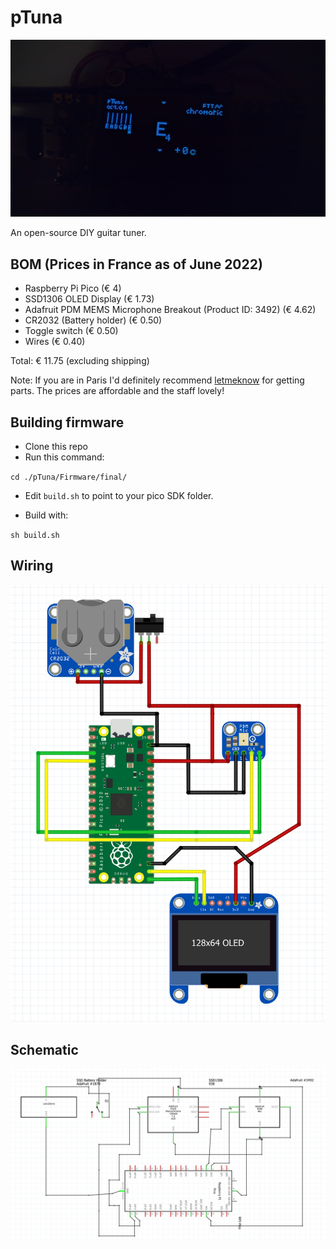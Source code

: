 # pTuna
![pTuna](https://raw.githubusercontent.com/make-42/pTuna/master/Manual/cover.jpg)

An open-source DIY guitar tuner.

## BOM (Prices in France as of June 2022)
- Raspberry Pi Pico (€ 4)
- SSD1306 OLED Display (€ 1.73)
- Adafruit PDM MEMS Microphone Breakout (Product ID: 3492) (€ 4.62)
- CR2032 (Battery holder) (€ 0.50)
- Toggle switch (€ 0.50)
- Wires (€ 0.40)

Total: € 11.75 (excluding shipping)

Note: If you are in Paris I'd definitely recommend [letmeknow](https://letmeknow.fr) for getting parts. The prices are affordable and the staff lovely!

## Building firmware

- Clone this repo
- Run this command:

`cd ./pTuna/Firmware/final/`

- Edit `build.sh` to point to your pico SDK folder.

- Build with:

`sh build.sh`

## Wiring

![pTuna Wiring](https://raw.githubusercontent.com/make-42/pTuna/master/Manual/Wiring.png)

## Schematic

![pTuna Schematic](https://raw.githubusercontent.com/make-42/pTuna/master/Manual/Schematic.png)
